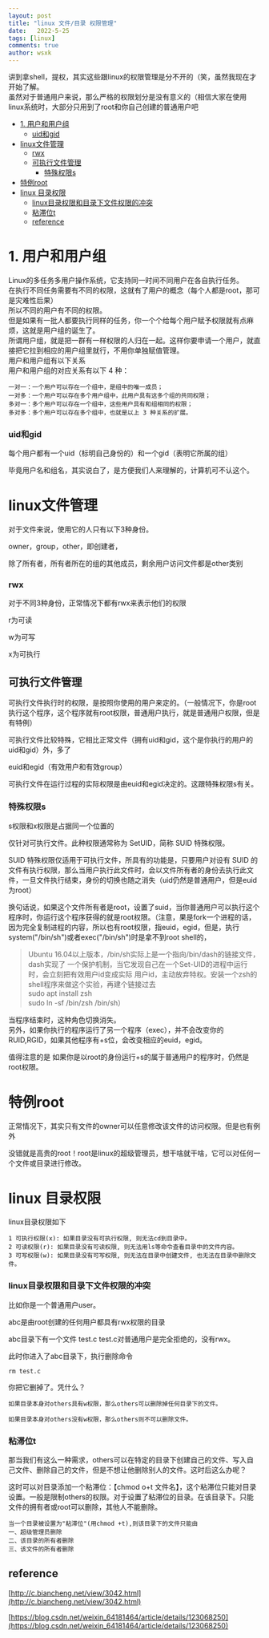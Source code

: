 ```yaml
---
layout: post
title: "linux 文件/目录 权限管理"
date:   2022-5-25
tags: [linux]
comments: true
author: wsxk
---
```


讲到拿shell，提权，其实这些跟linux的权限管理是分不开的（笑，虽然我现在才开始了解。<br>
虽然对于普通用户来说，那么严格的权限划分是没有意义的（相信大家在使用linux系统时，大部分只用到了root和你自己创建的普通用户吧<br>

- [1. 用户和用户组](#1-用户和用户组)
    - [uid和gid](#uid和gid)
- [linux文件管理](#linux文件管理)
    - [rwx](#rwx)
  - [可执行文件管理](#可执行文件管理)
    - [特殊权限s](#特殊权限s)
- [特例root](#特例root)
- [linux 目录权限](#linux-目录权限)
    - [linux目录权限和目录下文件权限的冲突](#linux目录权限和目录下文件权限的冲突)
    - [粘滞位t](#粘滞位t)
  - [reference](#reference)

# 1. 用户和用户组<br>
Linux的多任务多用户操作系统，它支持同一时间不同用户在各自执行任务。<br>
在执行不同任务需要有不同的权限，这就有了用户的概念（每个人都是root，那可是灾难性后果）<br>
所以不同的用户有不同的权限。<br>
但是如果有一批人都要执行同样的任务，你一个个给每个用户赋予权限就有点麻烦，这就是用户组的诞生了。<br>
所谓用户组，就是把一群有一样权限的人归在一起。这样你要申请一个用户，就直接把它拉到相应的用户组里就行，不用你单独赋值管理。<br>
用户和用户组有以下关系<br>
用户和用户组的对应关系有以下 4 种：<br>

    一对一：一个用户可以存在一个组中，是组中的唯一成员；
    一对多：一个用户可以存在多个用户组中，此用户具有这多个组的共同权限；
    多对一：多个用户可以存在一个组中，这些用户具有和组相同的权限；
    多对多：多个用户可以存在多个组中，也就是以上 3 种关系的扩展。


### uid和gid

每个用户都有一个uid（标明自己身份的）和一个gid（表明它所属的组）

毕竟用户名和组名，其实说白了，是方便我们人来理解的，计算机可不认这个。

# linux文件管理

对于文件来说，使用它的人只有以下3种身份。

owner，group，other，即创建者，

除了所有者，所有者所在的组的其他成员，剩余用户访问文件都是other类别

### rwx

对于不同3种身份，正常情况下都有rwx来表示他们的权限

r为可读

w为可写

x为可执行

## 可执行文件管理

可执行文件执行时的权限，是按照你使用的用户来定的。（一般情况下，你是root执行这个程序，这个程序就有root权限，普通用户执行，就是普通用户权限，但是有特例）

可执行文件比较特殊，它相比正常文件（拥有uid和gid，这个是你执行的用户的uid和gid）外，多了

euid和egid（有效用户和有效group）

可执行文件在运行过程的实际权限是由euid和egid决定的。这跟特殊权限s有关。

### 特殊权限s

s权限和x权限是占据同一个位置的

仅针对可执行文件。此种权限通常称为 SetUID，简称 SUID 特殊权限。

SUID 特殊权限仅适用于可执行文件，所具有的功能是，只要用户对设有 SUID 的文件有执行权限，那么当用户执行此文件时，会以文件所有者的身份去执行此文件，一旦文件执行结束，身份的切换也随之消失（uid仍然是普通用户，但是euid为root）

换句话说，如果这个文件所有者是root，设置了suid，当你普通用户可以执行这个程序时，你运行这个程序获得的就是root权限。（注意，果是fork一个进程的话，因为完全复制进程的内容，所以也有root权限，指euid，egid，但是，执行system("/bin/sh")或者exec("/bin/sh")时是拿不到root shell的，
>Ubuntu 16.04以上版本，/bin/sh实际上是一个指向/bin/dash的链接文件，dash实现了 一个保护机制，当它发现自己在一个Set-UID的进程中运行时，会立刻把有效用户id变成实际 用户id，主动放弃特权。安装一个zsh的shell程序来做这个实验，再建个链接过去<br>
sudo apt install zsh<br>
sudo ln -sf /bin/zsh /bin/sh）

当程序结束时，这种角色切换消失。<br>
另外，如果你执行的程序运行了另一个程序（exec），并不会改变你的RUID,RGID，如果其他程序有+s位，会改变相应的euid，egid。

值得注意的是 如果你是以root的身份运行+s的属于普通用户的程序时，仍然是root权限。

# 特例root

正常情况下，其实只有文件的owner可以任意修改该文件的访问权限。但是也有例外

没错就是高贵的root！root是linux的超级管理员，想干啥就干啥，它可以对任何一个文件或目录进行修改。


# linux 目录权限

linux目录权限如下

    1 可执行权限(x): 如果目录没有可执行权限, 则无法cd到目录中。
    2 可读权限(r): 如果目录没有可读权限, 则无法用ls等命令查看目录中的文件内容。
    3 可写权限(w): 如果目录没有可写权限, 则无法在目录中创建文件, 也无法在目录中删除文件。

### linux目录权限和目录下文件权限的冲突

比如你是一个普通用户user。

abc是由root创建的任何用户都具有rwx权限的目录

abc目录下有一个文件 test.c test.c对普通用户是完全拒绝的，没有rwx。

此时你进入了abc目录下，执行删除命令

    rm test.c

你把它删掉了。凭什么？

    如果目录本身对others具有w权限，那么others可以删除掉任何目录下的文件。
    
    如果目录本身对others没有w权限，那么others则不可以删除文件。

### 粘滞位t

那当我们有这么一种需求，others可以在特定的目录下创建自己的文件、写入自己文件、删除自己的文件，但是不想让他删除别人的文件。这时后这么办呢？

这时可以对目录添加一个粘滞位：【chmod o+t 文件名】，这个粘滞位只能对目录设置。一般是限制others的权限。对于设置了粘滞位的目录。在该目录下。只能文件的拥有者或root可以删除，其他人不能删除。


    当一个目录被设置为"粘滞位"(用chmod +t),则该目录下的文件只能由
    一、超级管理员删除
    二、该目录的所有者删除
    三、该文件的所有者删除


## reference

[http://c.biancheng.net/view/3042.html](http://c.biancheng.net/view/3042.html)

[https://blog.csdn.net/weixin_64181464/article/details/123068250](https://blog.csdn.net/weixin_64181464/article/details/123068250)